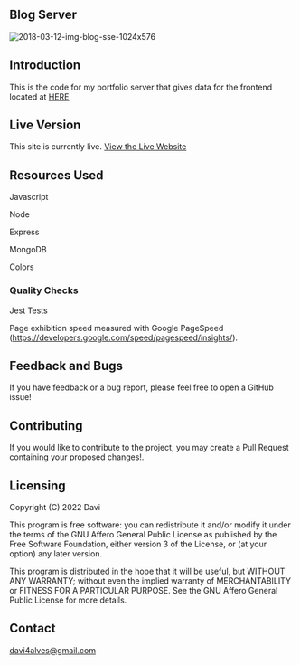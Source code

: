 ## Blog Server

![2018-03-12-img-blog-sse-1024x576](https://user-images.githubusercontent.com/107776531/195628877-96e9068e-94a2-45fc-8dfa-7a6ffb49b1c3.jpg)


## Introduction

This is the code for my portfolio server that gives data for the frontend located at [HERE](https://blog-site-client.vercel.app/)


## Live Version

This site is currently live. [View the Live Website]

## Resources Used

Javascript

Node

Express

MongoDB

Colors

### Quality Checks

Jest Tests

Page exhibition speed measured with Google PageSpeed (https://developers.google.com/speed/pagespeed/insights/). 

## Feedback and Bugs

If you have feedback or a bug report, please feel free to open a GitHub issue!

## Contributing

If you would like to contribute to the project, you may create a Pull Request containing your proposed changes!.

## Licensing

Copyright (C) 2022 Davi

This program is free software: you can redistribute it and/or modify it under the terms of the GNU Affero General Public License as published by the Free Software Foundation, either version 3 of the License, or (at your option) any later version.

This program is distributed in the hope that it will be useful, but WITHOUT ANY WARRANTY; without even the implied warranty of MERCHANTABILITY or FITNESS FOR A PARTICULAR PURPOSE. See the GNU Affero General Public License for more details.

## Contact

davi4alves@gmail.com



[View the Live Website]: https://blog-site-server-seven.vercel.app/
